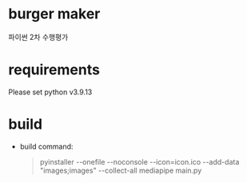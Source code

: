 # burger maker
파이썬 2차 수행평가

# requirements
Please set python v3.9.13

# build
- build command:
   > pyinstaller --onefile --noconsole --icon=icon.ico --add-data "images;images" --collect-all mediapipe main.py